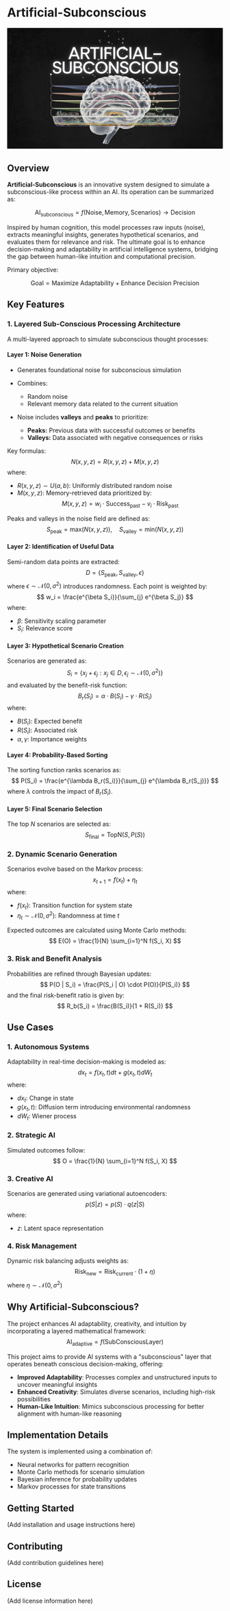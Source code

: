 # Artificial-Subconscious

![Cover Image](media/cover_img.png)

## Overview
**Artificial-Subconscious** is an innovative system designed to simulate a subconscious-like process within an AI. Its operation can be summarized as:

$$
\text{AI}_{\text{subconscious}} = f(\text{Noise}, \text{Memory}, \text{Scenarios}) \rightarrow \text{Decision}
$$

Inspired by human cognition, this model processes raw inputs (noise), extracts meaningful insights, generates hypothetical scenarios, and evaluates them for relevance and risk. The ultimate goal is to enhance decision-making and adaptability in artificial intelligence systems, bridging the gap between human-like intuition and computational precision.

Primary objective:

$$
\text{Goal} = \text{Maximize Adaptability} + \text{Enhance Decision Precision}
$$

## Key Features

### **1. Layered Sub-Conscious Processing Architecture**
A multi-layered approach to simulate subconscious thought processes:

#### **Layer 1: Noise Generation**
- Generates foundational noise for subconscious simulation
- Combines:
  - Random noise
  - Relevant memory data related to the current situation

- Noise includes **valleys** and **peaks** to prioritize:
  - **Peaks:** Previous data with successful outcomes or benefits
  - **Valleys:** Data associated with negative consequences or risks

Key formulas:
$$
N(x, y, z) = R(x, y, z) + M(x, y, z)
$$
where:
- $R(x, y, z) \sim U(a, b)$: Uniformly distributed random noise
- $M(x, y, z)$: Memory-retrieved data prioritized by:
$$
M(x, y, z) = w_i \cdot \text{Success}_{\text{past}} - v_i \cdot \text{Risk}_{\text{past}}
$$

Peaks and valleys in the noise field are defined as:
$$
S_{\text{peak}} = \text{max}(N(x, y, z)), \quad S_{\text{valley}} = \text{min}(N(x, y, z))
$$

#### **Layer 2: Identification of Useful Data**
Semi-random data points are extracted:
$$
D = \{ S_{\text{peak}}, S_{\text{valley}}, \epsilon \}
$$
where $\epsilon \sim \mathcal{N}(0, \sigma^2)$ introduces randomness. Each point is weighted by:
$$
w_i = \frac{e^{\beta S_i}}{\sum_{j} e^{\beta S_j}}
$$
where:
- $\beta$: Sensitivity scaling parameter
- $S_i$: Relevance score

#### **Layer 3: Hypothetical Scenario Creation**
Scenarios are generated as:
$$
S_i = \{ x_j + \epsilon_j : x_j \in D, \epsilon_j \sim \mathcal{N}(0, \sigma^2) \}
$$
and evaluated by the benefit-risk function:
$$
B_r(S_i) = \alpha \cdot B(S_i) - \gamma \cdot R(S_i)
$$
where:
- $B(S_i)$: Expected benefit
- $R(S_i)$: Associated risk
- $\alpha, \gamma$: Importance weights

#### **Layer 4: Probability-Based Sorting**
The sorting function ranks scenarios as:
$$
P(S_i) = \frac{e^{\lambda B_r(S_i)}}{\sum_{j} e^{\lambda B_r(S_j)}}
$$
where $\lambda$ controls the impact of $B_r(S_i)$.

#### **Layer 5: Final Scenario Selection**
The top $N$ scenarios are selected as:
$$
S_{\text{final}} = \text{TopN}(S, P(S))
$$

### **2. Dynamic Scenario Generation**
Scenarios evolve based on the Markov process:
$$
x_{t+1} = f(x_t) + \eta_t
$$
where:
- $f(x_t)$: Transition function for system state
- $\eta_t \sim \mathcal{N}(0, \sigma^2)$: Randomness at time $t$

Expected outcomes are calculated using Monte Carlo methods:
$$
E(O) = \frac{1}{N} \sum_{i=1}^N f(S_i, X)
$$

### **3. Risk and Benefit Analysis**
Probabilities are refined through Bayesian updates:
$$
P(O | S_i) = \frac{P(S_i | O) \cdot P(O)}{P(S_i)}
$$
and the final risk-benefit ratio is given by:
$$
R_b(S_i) = \frac{B(S_i)}{1 + R(S_i)}
$$

## Use Cases

### **1. Autonomous Systems**
Adaptability in real-time decision-making is modeled as:
$$
dx_t = f(x_t, t) dt + g(x_t, t) dW_t
$$
where:
- $dx_t$: Change in state
- $g(x_t, t)$: Diffusion term introducing environmental randomness
- $dW_t$: Wiener process

### **2. Strategic AI**
Simulated outcomes follow:
$$
O = \frac{1}{N} \sum_{i=1}^N f(S_i, X)
$$

### **3. Creative AI**
Scenarios are generated using variational autoencoders:
$$
p(S | z) = p(S) \cdot q(z | S)
$$
where:
- $z$: Latent space representation

### **4. Risk Management**
Dynamic risk balancing adjusts weights as:
$$
\text{Risk}_{\text{new}} = \text{Risk}_{\text{current}} \cdot (1 + \eta)
$$
where $\eta \sim \mathcal{N}(0, \sigma^2)$

## Why Artificial-Subconscious?
The project enhances AI adaptability, creativity, and intuition by incorporating a layered mathematical framework:
$$
\text{AI}_{\text{adaptive}} = f(\text{SubConsciousLayer})
$$

This project aims to provide AI systems with a "subconscious" layer that operates beneath conscious decision-making, offering:
- **Improved Adaptability**: Processes complex and unstructured inputs to uncover meaningful insights
- **Enhanced Creativity**: Simulates diverse scenarios, including high-risk possibilities
- **Human-Like Intuition**: Mimics subconscious processing for better alignment with human-like reasoning

## Implementation Details
The system is implemented using a combination of:
- Neural networks for pattern recognition
- Monte Carlo methods for scenario simulation
- Bayesian inference for probability updates
- Markov processes for state transitions

## Getting Started
(Add installation and usage instructions here)

## Contributing
(Add contribution guidelines here)

## License
(Add license information here)